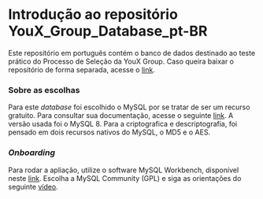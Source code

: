 <h1>Introdução ao repositório YouX_Group_Database_pt-BR</h1>

<p>Este repositório em português contém o banco de dados destinado ao teste prático do Processo de Seleção da YouX Group. Caso queira baixar o repositório de forma separada, acesse o <a href="https://github.com/LorisLambert/YouX_Group_Database_pt-BR">link</a>.</p>

<h3>Sobre as escolhas</h3>

<p>Para este <i>database</i> foi escolhido o MySQL por se tratar de ser um recurso gratuito. Para consultar sua documentação, acesse o seguinte <a href="https://dev.mysql.com/doc/">link</a>. A versão usada foi o MySQL 8. Para a criptografica e descriptografia, foi pensado em dois recursos nativos do MySQL, o MD5 e o AES. <p>

<h3><i>Onboarding</i></h3>

<p>Para rodar a apliação, utilize o software MySQL Workbench, disponível neste <a href="https://www.mysql.com/downloads/">link</a>. Escolha a MySQL Community (GPL) e siga as orientações do seguinte <a href="https://www.youtube.com/watch?v=zpssr3u1EO8">vídeo</a>.</p>


